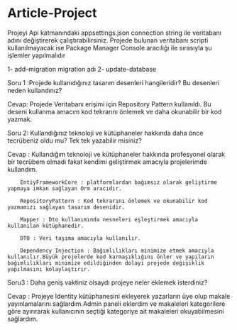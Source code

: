 # Article-Project

Projeyi Api katmanındaki appsettings.json connection string ile veritabanı adını değiştirerek çalıştırabilirsiniz. Projede bulunan veritabanı scripti kullanılmayacak ise Package Manager Console aracılığı ile sırasıyla şu işlemler yapılmalıdır

1- add-migration migration adı 
2- update-database

 
Soru 1 :Projede kullanıdığınız tasarım desenleri hangileridir? Bu desenleri neden kullandınız?

Cevap: Projede Veritabanı erişimi için Repository Pattern kullanıldı. Bu deseni kullanma amacım kod tekrarını önlemek ve daha okunabilir bir kod yazmak.

Soru 2: Kullandığınız teknoloji ve kütüphaneler hakkında daha önce tecrübeniz oldu mu? Tek tek yazabilir misiniz?

Cevap : Kullandığım teknoloji ve kütüphaneler hakkında profesyonel olarak bir tecrübem olmadı fakat kendimi geliştirmek amacıyla projelerimde kullandım.

        EntiyFrameworkCore : platformlardan bağımsız olarak geliştirme yapmaya imkan sağlayan Orm aracıdır.
        
        RepositoryPattern : Kod tekrarını önlemek ve okunabilir kod yazmamızı sağlayan tasarım desenidir.
        
        Mapper : Dto kullanımında nesneleri eşleştirmek amacıyla kullanılan kütüphanedir.
        
        DTO : Veri taşıma amacıyla kullanılır.
        
        Dependency Injection : Bağımlılıkları minimize etmek amacıyla kullanılır.Büyük projelerde kod karmaşıklığını önler ve yapıların bağımlılıkları minimize edildiğinden dolayı projede değişiklik yapılmasını kolaylaştırır.
        
Soru3 : Daha geniş vaktiniz olsaydı projeye neler eklemek isterdiniz?

Cevap : Projeye Identity kütüphanesini ekleyerek yazarların üye olup makale yayınlamalarını sağlardım.Admin paneli eklerdim ve makaleleri kategorilere göre ayırırarak kullanıcının  seçtiği kategoriye ait makaleleri okuyabilmesini sağlardım.
        

